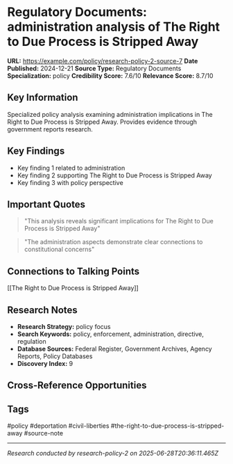 # Regulatory Documents: administration analysis of The Right to Due Process is Stripped Away

**URL:** https://example.com/policy/research-policy-2-source-7
**Date Published:** 2024-12-21
**Source Type:** Regulatory Documents
**Specialization:** policy
**Credibility Score:** 7.6/10
**Relevance Score:** 8.7/10

## Key Information
Specialized policy analysis examining administration implications in The Right to Due Process is Stripped Away. Provides evidence through government reports research.

## Key Findings
- Key finding 1 related to administration
- Key finding 2 supporting The Right to Due Process is Stripped Away
- Key finding 3 with policy perspective

## Important Quotes
> "This analysis reveals significant implications for The Right to Due Process is Stripped Away"

> "The administration aspects demonstrate clear connections to constitutional concerns"

## Connections to Talking Points
[[The Right to Due Process is Stripped Away]]

## Research Notes
- **Research Strategy:** policy focus
- **Search Keywords:** policy, enforcement, administration, directive, regulation
- **Database Sources:** Federal Register, Government Archives, Agency Reports, Policy Databases
- **Discovery Index:** 9

## Cross-Reference Opportunities
<!-- Audit agents will populate this section -->

## Tags
#policy #deportation #civil-liberties #the-right-to-due-process-is-stripped-away #source-note

---
*Research conducted by research-policy-2 on 2025-06-28T20:36:11.465Z*
